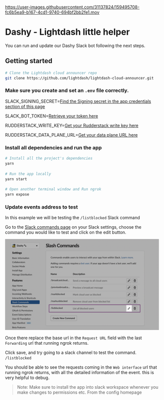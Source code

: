 
https://user-images.githubusercontent.com/31137824/159495708-fc6b5ea9-b167-4cd1-9740-694bf2bb2fe1.mov


# Dashy - Lightdash little helper

You can run and update our Dashy Slack bot following the next steps.

## Getting started

```bash
# Clone the Lightdash cloud announcer repo
git clone https://github.com/lightdash/lightdash-cloud-announcer.git

```

### Make sure you create and set an `.env` file correctly.


<p>SLACK_SIGNING_SECRET=<a href="https://api.slack.com/apps/A033CLM638C/general?">Find the Signing secret in the app credentials section of this page</a></p>

SLACK_BOT_TOKEN=[Retrieve your token here](https://api.slack.com/apps/A033CLM638C/oauth)

RUDDERSTACK_WRITE_KEY=[Get your Rudderstack write key here](https://app.rudderstack.com/)

RUDDERSTACK_DATA_PLANE_URL=[Get your data plane URL here](https://app.rudderstack.com/)


### Install all dependencies and run the app

```bash
# Install all the project's dependencies
yarn

# Run the app locally
yarn start

# Open another terminal window and Run ngrok
yarn expose
```

### Update events address to test 

In this example we will be testing the `/listblocked` Slack command

Go to the [Slack commands page](https://api.slack.com/apps/A033CLM638C/slash-commands?saved=1) on your Slack settings, choose the command you would like to test and click on the edit button.

![Slack command page](/static/screenshots/slack-command.png)

Once there replace the base url in the `Request URL` field with the last `Forwarding` url that running ngrok returns.

Click save, and try going to a slack channel to test the command. `/listblocked`

You should be able to see the requests coming in the `Web interface` url that running ngrok returns, with all the detailed information of the event. this is very helpful to debug.

> Note: Make sure to install the app into slack workspace whenever you make changes to permissions etc. From the config homepage
